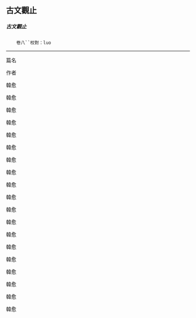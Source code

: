 

## 古文觀止

##### 古文觀止
　　`卷八``校對：luo`

* * *

篇名

作者

韓愈

韓愈

韓愈

韓愈

韓愈

韓愈

韓愈

韓愈

韓愈

韓愈

韓愈

韓愈

韓愈

韓愈

韓愈

韓愈

韓愈

韓愈

韓愈

